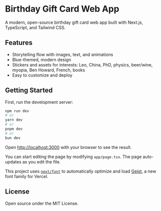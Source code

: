 # Birthday Gift Card Web App

A modern, open-source birthday gift card web app built with Next.js, TypeScript, and Tailwind CSS.

## Features

- Storytelling flow with images, text, and animations
- Blue-themed, modern design
- Stickers and assets for interests: Leo, China, PhD, physics, beer/wine, myopia, Ben Howard, French, books
- Easy to customize and deploy

## Getting Started

First, run the development server:

```bash
npm run dev
# or
yarn dev
# or
pnpm dev
# or
bun dev
```

Open [http://localhost:3000](http://localhost:3000) with your browser to see the result.

You can start editing the page by modifying `app/page.tsx`. The page auto-updates as you edit the file.

This project uses [`next/font`](https://nextjs.org/docs/app/building-your-application/optimizing/fonts) to automatically optimize and load [Geist](https://vercel.com/font), a new font family for Vercel.

## License

Open source under the MIT License.
